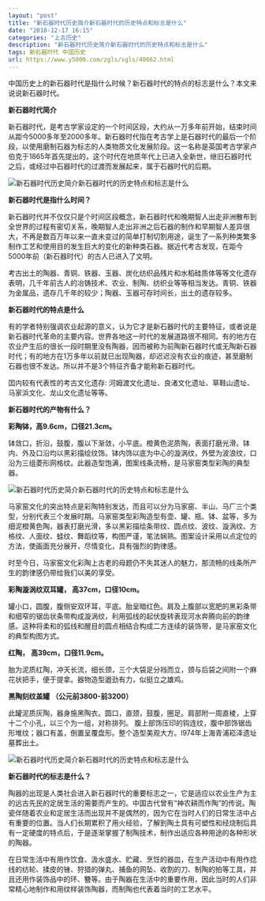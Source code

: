 ```yaml
---
layout: "post"
title: "新石器时代历史简介新石器时代的历史特点和标志是什么"
date: "2018-12-17 16:15"
categories: "上古历史"
description: "新石器时代历史简介新石器时代的历史特点和标志是什么"
tags: 新石器时代 中国历史
url: https://www.y5000.com/zgls/sgls/40662.html
---
```






中国历史上的新石器时代是指什么时候？新石器时代的特点的标志是什么？本文来说说新石器时代。  

 **新石器时代简介**

新石器时代，是考古学家设定的一个时间区段，大约从一万多年前开始，结束时间从距今5000多年至2000多年。新石器时代指在考古学上是石器时代的最后一个阶段，以使用磨制石器为标志的人类物质文化发展阶段。这一名称是英国考古学家卢伯克于1865年首先提出的，这个时代在地质年代上已进入全新世，继旧石器时代之后，或经过中石器时代的过渡而发展起来，属于石器时代的后期。

![新石器时代历史简介新石器时代的历史特点和标志是什么](https://img.y5000.com/uploads/allimg/190128/a1b5750867f5de853297db81ddb35f0d.jpg)

 **新石器时代是指什么时间？**

新石器时代并不仅仅只是个时间区段概念，新石器时代和晚期智人出走非洲散布到全世界的过程有密切关系，晚期智人走出非洲之后石器的制作和早期智人差异很大，不再是数百万年以来一直未变过的简单打制切割用途，诞生了一系列种类繁多制作工艺和使用目的发生巨大的变化的新种类石器。据近代考古发现，在距今5000年前（新石器时代）的古人已进入了文明。

考古出土的陶器、青铜、铁器、玉器、炭化纺织品残片和水稻硅质体等等文化遗存表明，几千年前古人的冶铸技术、农业、制陶、纺织业等等相当发达。青铜、铁器为金属品，遗存几千年的较少；陶器、玉器可存时间长，出土的遗存较多。

 **新石器时代的特点是什么**

有的学者特别强调农业起源的意义，认为它才是新石器时代的主要特征，或者说是新石器时代革命的主要内容。世界各地这一时代的发展道路很不相同。有的地方在农业产生后的很长一段时期里没有陶器，因而被称为前陶新石器时代或无陶新石器时代；有的地方在1万多年以前就已出现陶器，却迟迟没有农业的痕迹，甚至磨制石器也很不发达。所以并不是3个特征齐备才能称新石器时代。

囯内较有代表性的考古文化遗存: 河姆渡文化遗址、良渚文化遗址、草鞋山遗址、马家浜文化、龙山文化遗址等等。

 **新石器时代的产物有什么？**

 **彩陶钵，高9.6cm，口径21.3cm。**  

钵敛口，折沿，鼓腹，腹以下渐敛，小平底。橙黄色泥质陶，表面打磨光滑。钵内、外及口沿均以黑彩描绘纹饰。钵内饰以底为中心的漩涡纹，外壁为波浪纹，口沿为三组菱形网格纹。此器造型饱满，图案线条流畅，是马家窑类型彩陶的典型器。

![新石器时代历史简介新石器时代的历史特点和标志是什么](https://img.y5000.com/uploads/allimg/190128/db22ed90560924d751248d0da458a358.jpg)

马家窑文化的突出特点是彩陶特别发达，而且可以分为马家窑、半山、马厂三个类型，分别代表三个发展时期。马家窑类型彩陶造型有壶、罐、瓶、钵、盆等，多为细泥橙黄色陶，器表打磨光滑，多以黑彩描绘条带纹、圆点纹、波纹、漩涡纹、方格纹、人面纹、蛙纹、舞蹈纹等，构图严谨，笔法娴熟。图案设计采用以点定位的方法，使画面充分展开，尽情变化，具有强烈的韵律感。

时至今日，马家窑文化彩陶上古老的母题仍不失其迷人的魅力，那流畅的线条所产生的韵律感仍带给我们以美的享受。

 **彩陶漩涡纹双耳罐， 高37cm，口径10cm。**

罐小口，圆腹，腹侧安双环耳，平底。胎呈暗红色。肩及上腹部以宽肥的黑彩条带和细窄的锯齿状条带构成漩涡纹，利用弧线的起伏旋转表现河水奔腾向前的韵律感。这种将柔和的弧线和醒目的圆点相结合构成二方连续的装饰带，是马家窑文化的典型构图方式。

 **红陶，** **高39cm，口径11.9cm。**

胎为泥质红陶，冲天长流，细长颈，三个大袋足分裆而立，颈与后袋之间附一个麻花状把手，便于提拿。器物造型遒劲有力，似挺立之雄鸡。

 **黑陶刻纹盖罐** **（公元前3800-前3200）**

此罐泥质灰陶，器身施黑陶衣。圆口，直颈，鼓腹，圈足。肩部附一周直棱，上穿十二个小孔，以三个为一组，对称排列。
腹上部饰压印的钩连纹，腹中部饰锯齿形堆纹；器口有盖，倒置呈覆盘形。整个造型美观大方。l974年上海青浦崧泽遗址墓葬出土。

![新石器时代历史简介新石器时代的历史特点和标志是什么](https://img.y5000.com/uploads/allimg/190128/005634777f7168de20f144685078fc6c.jpg)

 **新石器时代的标志是什么？**  

陶器的出现是人类社会进入新石器时代的重要标志之一，它是适应以农业生产为主的远古先民的定居生活的需要而产生的。中国古代曾有“神农耕而作陶”的传说。陶瓷伴随着农业和定居生活而出现并不是偶然的，因为它在当时人们的日常生活中占有重要的位置。当人们长期累积了用火经验，了解到陶土具有可塑性和经烧制后具有一定硬度的特点后，于是逐渐掌握了制陶技术，制作出适应各种用途的各种形状的陶器。

在日常生活中有用作饮食、汲水盛水、贮藏、烹饪的器皿，在生产活动中有用作捻线的纺轮、揉皮的锉、狩猎的弹丸、捕鱼的网坠、收割的刀、制陶的拍等工具，并且还用作装饰品中的环、簪等。由于陶器在生活中的重要作用，因此当时的人们非常精心地制作和用纹样装饰陶器，而制陶也代表着当时的工艺水平。
